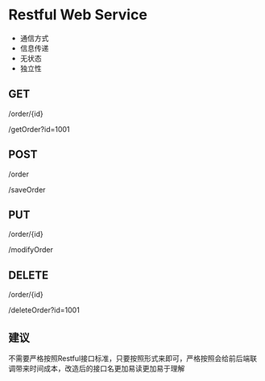 # Restful Web Service

- 通信方式
- 信息传递
- 无状态
- 独立性

## GET

/order/{id}

/getOrder?id=1001

## POST

/order

/saveOrder

## PUT

/order/{id}

/modifyOrder

## DELETE

/order/{id}

/deleteOrder?id=1001

## 建议

不需要严格按照Restful接口标准，只要按照形式来即可，严格按照会给前后端联调带来时间成本，改造后的接口名更加易读更加易于理解